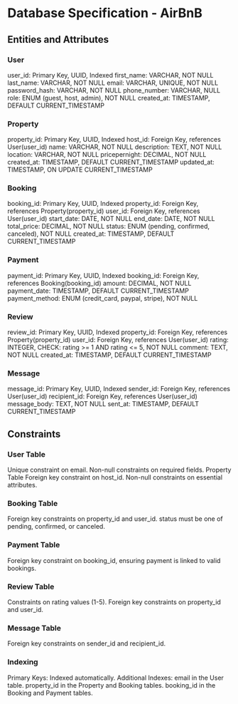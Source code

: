 
# Database Specification - AirBnB
## Entities and Attributes
### User
user_id: Primary Key, UUID, Indexed
first_name: VARCHAR, NOT NULL
last_name: VARCHAR, NOT NULL
email: VARCHAR, UNIQUE, NOT NULL
password_hash: VARCHAR, NOT NULL
phone_number: VARCHAR, NULL
role: ENUM (guest, host, admin), NOT NULL
created_at: TIMESTAMP, DEFAULT CURRENT_TIMESTAMP
### Property
property_id: Primary Key, UUID, Indexed
host_id: Foreign Key, references User(user_id)
name: VARCHAR, NOT NULL
description: TEXT, NOT NULL
location: VARCHAR, NOT NULL
pricepernight: DECIMAL, NOT NULL
created_at: TIMESTAMP, DEFAULT CURRENT_TIMESTAMP
updated_at: TIMESTAMP, ON UPDATE CURRENT_TIMESTAMP
### Booking
booking_id: Primary Key, UUID, Indexed
property_id: Foreign Key, references Property(property_id)
user_id: Foreign Key, references User(user_id)
start_date: DATE, NOT NULL
end_date: DATE, NOT NULL
total_price: DECIMAL, NOT NULL
status: ENUM (pending, confirmed, canceled), NOT NULL
created_at: TIMESTAMP, DEFAULT CURRENT_TIMESTAMP
### Payment
payment_id: Primary Key, UUID, Indexed
booking_id: Foreign Key, references Booking(booking_id)
amount: DECIMAL, NOT NULL
payment_date: TIMESTAMP, DEFAULT CURRENT_TIMESTAMP
payment_method: ENUM (credit_card, paypal, stripe), NOT NULL
### Review
review_id: Primary Key, UUID, Indexed
property_id: Foreign Key, references Property(property_id)
user_id: Foreign Key, references User(user_id)
rating: INTEGER, CHECK: rating >= 1 AND rating <= 5, NOT NULL
comment: TEXT, NOT NULL
created_at: TIMESTAMP, DEFAULT CURRENT_TIMESTAMP
### Message
message_id: Primary Key, UUID, Indexed
sender_id: Foreign Key, references User(user_id)
recipient_id: Foreign Key, references User(user_id)
message_body: TEXT, NOT NULL
sent_at: TIMESTAMP, DEFAULT CURRENT_TIMESTAMP
## Constraints
### User Table
Unique constraint on email.
Non-null constraints on required fields.
Property Table
Foreign key constraint on host_id.
Non-null constraints on essential attributes.
### Booking Table
Foreign key constraints on property_id and user_id.
status must be one of pending, confirmed, or canceled.
### Payment Table
Foreign key constraint on booking_id, ensuring payment is linked to valid bookings.
### Review Table
Constraints on rating values (1-5).
Foreign key constraints on property_id and user_id.
### Message Table
Foreign key constraints on sender_id and recipient_id.
### Indexing
Primary Keys: Indexed automatically.
Additional Indexes:
email in the User table.
property_id in the Property and Booking tables.
booking_id in the Booking and Payment tables.
